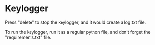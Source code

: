# Keylogger

Press "delete" to stop the keylogger, and it would create a log.txt file.

To run the keylogger, run it as a regular python file, and don't forget the "requirements.txt" file.

